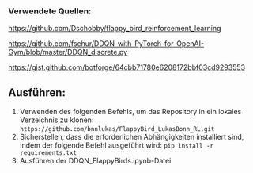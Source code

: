 ### Verwendete Quellen:

https://github.com/Dschobby/flappy_bird_reinforcement_learning

https://github.com/fschur/DDQN-with-PyTorch-for-OpenAI-Gym/blob/master/DDQN_discrete.py

https://gist.github.com/botforge/64cbb71780e6208172bbf03cd9293553

## Ausführen:
1. Verwenden des folgenden Befehls, um das Repository in ein lokales Verzeichnis zu klonen: `https://github.com/bnnlukas/FlappyBird_LukasBonn_RL.git`
2. Sicherstellen, dass die erforderlichen Abhängigkeiten installiert sind, indem der folgende Befehl ausgeführt wird: `pip install -r requirements.txt`
3. Ausführen der DDQN_FlappyBirds.ipynb-Datei